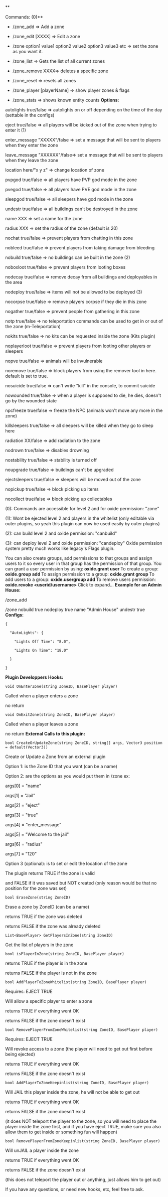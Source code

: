 **

Commands: (0)**

- /zone_add => Add a zone

- /zone_edit [XXXX] => Edit a zone

- /zone option1 value1 option2 value2 option3 value3 etc => set the zone as you want it.

- /zone_list => Gets the list of all current zones

- /zone_remove XXXX=> deletes a specific zone

- /zone_reset => resets all zones

- /zone_player [playerName] => show player zones & flags

- /zone_stats => shows known entity counts
**Options:**

autolights true/false => autolights on or off depending on the time of the day (settable in the configs)

eject true/false => all players will be kicked out of the zone when trying to enter it (1)

enter_message "XXXXX"/false => set a message that will be sent to players when they enter the zone

leave_message "XXXXXX"/false=> set a message that will be sent to players when they leave the zone

location here/"x y z" => change location of zone

pvpgod true/false => all players have PVP god mode in the zone

pvegod true/false => all players have PVE god mode in the zone

sleepgod true/false => all sleepers have god mode in the zone

undestr true/false => all buildings can't be destroyed in the zone

name XXX => set a name for the zone

radius XXX => set the radius of the zone (default is 20)

nochat true/false => prevent players from chatting in this zone

nobleed true/false => prevent players from taking damage from bleeding

nobuild true/false => no buildings can be built in the zone (2)

noboxloot true/false => prevent players from looting boxes

nodecay true/false => remove decay from all buildings and deployables in the area

nodeploy true/false => items will not be allowed to be deployed (3)

nocorpse true/false => remove players corpse if they die in this zone

nogather true/false => prevent people from gathering in this zone

notp true/false => no teleportation commands can be used to get in or out of the zone (m-Teleportation)

nokits true/false => no kits can be requested inside the zone (Kits plugin)

noplayerloot true/false => prevent players from looting other players or sleepers

nopve true/false => animals will be invulnerable

noremove true/false => block players from using the remover tool in here. default is set to true.

nosuicide true/false => can't write "kill" in the console, to commit suicide

nowounded true/false => when a player is supposed to die, he dies, doesn't go by the wounded state

npcfreeze true/false => freeze the NPC (animals won't move any more in the zone)

killsleepers true/false => all sleepers will be killed when they go to sleep here

radiation XX/false => add radiation to the zone

nodrown true/false => disables drowning

nostability true/false => stability is turned off

noupgrade true/false => buildings can't be upgraded

ejectsleepers true/false => sleepers will be moved out of the zone

nopickup true/false => block picking up items

nocollect true/false => block picking up collectables

(0): Commands are accessible for level 2 and for  oxide permission: "zone"

(1): Wont be ejected level 2 and players in the whitelist (only editable via outer plugins, so yeah this plugin can now be used easily by outer plugins)

(2): can build level 2 and oxide permission: "canbuild"

(3): can deploy level 2 and oxide permission: "candeploy"
Oxide permission system pretty much works like legacy's Flags plugin.

You can also create groups, add permissions to that groups and assign users to it so every user in that group has the permission of that group.
You can grant a user permission by using:
**oxide.grant user <username> <permission>**
To create a group:
**oxide.group add <groupname>**
To assign permission to a group:
**oxide.grant group <groupname> <permission>**
To add users to a group:
**oxide.usergroup add <username> <groupname>**
To remove users permission:
**oxide.revoke <userid/username> <group> <permission>**
Click to expand...
**Example for an Admin House:**

/zone_add

/zone nobuild true nodeploy true name "Admin House" undestr true
**Configs:**

````
{

  "AutoLights": {

    "Lights Off Time": "8.0",

    "Lights On Time": "18.0"

  }

}
````


**Plugin Developpers**
**Hooks:**

````
void OnEnterZone(string ZoneID, BasePlayer player)
````

Called when a player enters a zone

no return

````
void OnExitZone(string ZoneID, BasePlayer player)
````

Called when a player leaves a zone

no return
**External Calls to this plugin:**

````
bool CreateOrUpdateZone(string ZoneID, string[] args, Vector3 position = default(Vector3))
````

Create or Update a Zone from an external plugin

Option 1: is the Zone ID that you want (can be a name)

Option 2: are the options as you would put them in /zone ex:

args[0] = "name"

args[1] = "Jail"

args[2] = "eject"

args[3] = "true"

args[4] = "enter_message"

args[5] = "Welcome to the jail"

args[6] = "radius"

args[7] = "120"

Option 3 (optional): is to set or edit the location of the zone

The plugin returns TRUE if the zone is valid

and FALSE if it was saved but NOT created (only reason would be that no position for the zone was set)

````
bool EraseZone(string ZoneID)
````

Erase a zone by ZoneID (can be a name)

returns TRUE if the zone was deleted

returns FALSE if the zone was already deleted

````
List<BasePlayer> GetPlayersInZone(string ZoneID)
````

Get the list of players in the zone

````
bool isPlayerInZone(string ZoneID, BasePlayer player)
````

returns TRUE if the player is in the zone

returns FALSE if the player is not in the zone

````
bool AddPlayerToZoneWhitelist(string ZoneID, BasePlayer player)
````

Requires: EJECT TRUE

Will allow a specific player to enter a zone

returns TRUE if everything went OK

returns FALSE if the zone doesn't exist

````
bool RemovePlayerFromZoneWhitelist(string ZoneID, BasePlayer player)
````

Requires: EJECT TRUE

Will revoke access to a zone (the player will need to get out first before being ejected)

returns TRUE if everything went OK

returns FALSE if the zone doesn't exist

````
bool AddPlayerToZoneKeepinlist(string ZoneID, BasePlayer player)
````

Will JAIL this player inside the zone, he will not be able to get out

returns TRUE if everything went OK

returns FALSE if the zone doesn't exist

(it does NOT teleport the player to the zone, so you will need to place the player inside the zone first, and if you have eject TRUE, make sure you also allow them to get inside  or something fun will happen)

````
bool RemovePlayerFromZoneKeepinlist(string ZoneID, BasePlayer player)
````

Will unJAIL a player inside the zone

returns TRUE if everything went OK

returns FALSE if the zone doesn't exist

(this does not teleport the player out or anything, just allows him to get out)


If you have any questions, or need new hooks, etc, feel free to ask.